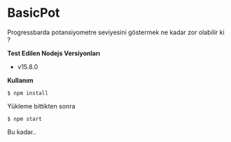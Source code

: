 # BasicPot
Progressbarda potansiyometre seviyesini göstermek ne kadar zor olabilir ki ?

**Test Edilen Nodejs Versiyonları**
- v15.8.0

**Kullanım**
```shell
$ npm install
```
Yükleme bittikten sonra

```shell
$ npm start
```
Bu kadar..



